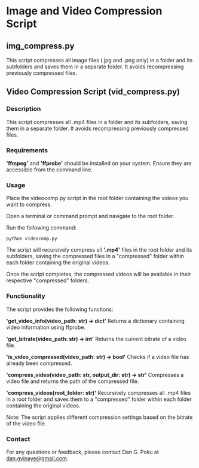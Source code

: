 # Image and Video Compression Script

## img_compress.py
This script compresses all image files (.jpg and .png only) in a 
folder and its subfolders and saves them in a separate folder. 
It avoids recompressing previously compressed files.

## Video Compression Script (vid_compress.py)
### Description
This script compresses all .mp4 files in a folder and its subfolders, saving them in a separate folder. It avoids recompressing previously compressed files.

### Requirements
**'ffmpeg'** and **'ffprobe'** should be installed on your system. Ensure they are accessible from the command line.
### Usage
Place the videocomp.py script in the root folder containing the videos you want to compress.

Open a terminal or command prompt and navigate to the root folder.

Run the following command:

```console
python videocomp.py
```

The script will recursively compress all **'.mp4'** files in the root folder and its subfolders, saving the compressed files in a "compressed" folder within each folder containing the original videos.

Once the script completes, the compressed videos will be available in their respective "compressed" folders.
### Functionality
The script provides the following functions:

**'get_video_info(video_path: str) -> dict'**
Returns a dictionary containing video information using ffprobe.

**'get_bitrate(video_path: str) -> int'**
Returns the current bitrate of a video file.

**'is_video_compressed(video_path: str) -> bool'**
Checks if a video file has already been compressed.

**'compress_video(video_path: str, output_dir: str) -> str'**
Compresses a video file and returns the path of the compressed file.

**'compress_videos(root_folder: str)'**
Recursively compresses all .mp4 files in a root folder and saves them to a "compressed" folder within each folder containing the original videos.

Note: The script applies different compression settings based on the bitrate of the video file.

### Contact
For any questions or feedback, please contact Dan G. Poku at dan.gyinaye@gmail.com.
